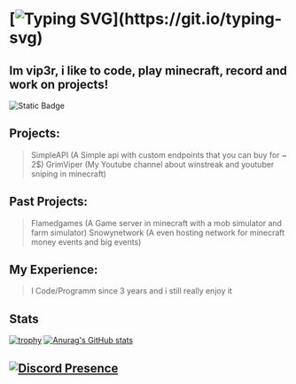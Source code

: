 # [![Typing SVG](https://readme-typing-svg.demolab.com?font=Minecraft&pause=1000&color=FFFFFF&random=false&width=435&lines=Hello%2C+im+grimvip3r!)](https://git.io/typing-svg)

## Im vip3r, i like to code, play minecraft, record and work on projects!
![Static Badge](https://img.shields.io/badge/gender-men%F0%9F%91%A8-green)


## Projects:
> SimpleAPI (A Simple api with custom endpoints that you can buy for ~ 2$)
> GrimViper (My Youtube channel about winstreak and youtuber sniping in minecraft)

## Past Projects:
> Flamedgames (A Game server in minecraft with a mob simulator and farm simulator)
> Snowynetwork (A even hosting network for minecraft money events and big events)

## My Experience:
> I Code/Programm since 3 years and i still really enjoy it

## Stats
[![trophy](https://github-profile-trophy.vercel.app/?username=grimvp3r)](https://github.com/ryo-ma/github-profile-trophy)
[![Anurag's GitHub stats](https://github-readme-stats.vercel.app/api?username=grimvp3r)](https://github.com/anuraghazra/github-readme-stats)

## [![Discord Presence](https://lanyard.cnrad.dev/api/778663346438012928)](https://discord.com/users/778663346438012928)
